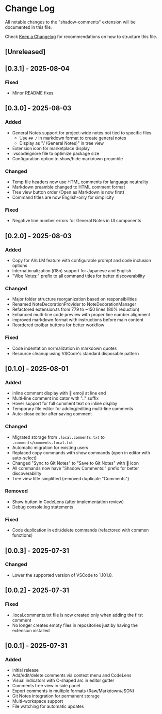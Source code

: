 # Change Log

All notable changes to the "shadow-comments" extension will be documented in this file.

Check [Keep a Changelog](http://keepachangelog.com/) for recommendations on how to structure this file.

## [Unreleased]

## [0.3.1] - 2025-08-04

### Fixed
- Minor README fixes

## [0.3.0] - 2025-08-03

### Added
- General Notes support for project-wide notes not tied to specific files
  - Use `## /` in markdown format to create general notes
  - Display as "/ (General Notes)" in tree view
- Extension icon for marketplace display
- .vscodeignore file to optimize package size
- Configuration option to show/hide markdown preamble

### Changed
- Temp file headers now use HTML comments for language neutrality
- Markdown preamble changed to HTML comment format
- Tree view button order (Open as Markdown is now first)
- Command titles are now English-only for simplicity

### Fixed
- Negative line number errors for General Notes in UI components

## [0.2.0] - 2025-08-03

### Added
- Copy for AI/LLM feature with configurable prompt and code inclusion options
- Internationalization (i18n) support for Japanese and English
- "Vibe Notes:" prefix to all command titles for better discoverability

### Changed
- Major folder structure reorganization based on responsibilities
- Renamed NoteDecorationProvider to NoteDecorationManager
- Refactored extension.ts from 779 to ~150 lines (80% reduction)
- Enhanced multi-line code preview with proper line number alignment
- Improved markdown format with instructions before main content
- Reordered toolbar buttons for better workflow

### Fixed
- Code indentation normalization in markdown quotes
- Resource cleanup using VSCode's standard disposable pattern

## [0.1.0] - 2025-08-01

### Added
- Inline comment display with 💬 emoji at line end
- Multi-line comment indicator with ".." suffix
- Hover support for full comment text on inline display
- Temporary file editor for adding/editing multi-line comments
- Auto-close editor after saving comment

### Changed
- Migrated storage from `.local.comments.txt` to `.comments/comments.local.txt`
- Automatic migration for existing users
- Replaced copy commands with show commands (open in editor with auto-select)
- Changed "Sync to Git Notes" to "Save to Git Notes" with 💾 icon
- All commands now have "Shadow Comments:" prefix for better discoverability
- Tree view title simplified (removed duplicate "Comments")

### Removed
- Show button in CodeLens (after implementation review)
- Debug console.log statements

### Fixed
- Code duplication in edit/delete commands (refactored with common functions)

## [0.0.3] - 2025-07-31

### Changed
- Lower the supported version of VSCode to 1.101.0.

## [0.0.2] - 2025-07-31

### Fixed
- .local.comments.txt file is now created only when adding the first comment
- No longer creates empty files in repositories just by having the extension installed

## [0.0.1] - 2025-07-31

### Added
- Initial release
- Add/edit/delete comments via context menu and CodeLens
- Visual indicators with C-shaped arc in editor gutter
- Comments tree view in side panel
- Export comments in multiple formats (Raw/Markdown/JSON)
- Git Notes integration for permanent storage
- Multi-workspace support
- File watching for automatic updates